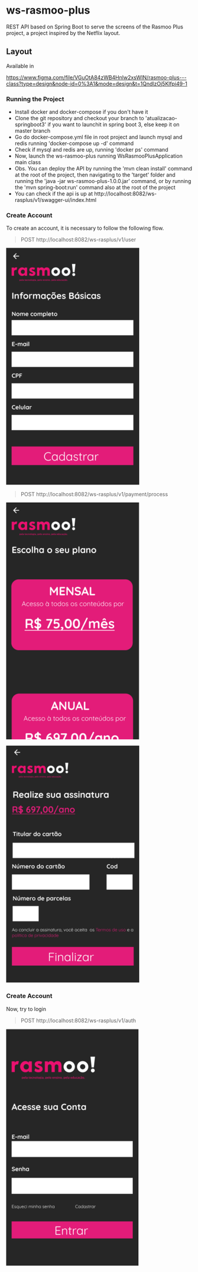 # ws-rasmoo-plus

REST API based on Spring Boot to serve the screens of the Rasmoo Plus project, a project inspired by the Netflix layout.

## Layout
Available in

https://www.figma.com/file/VGuOtA84zWB4Hnlw2xsWIN/rasmoo-plus---class?type=design&node-id=0%3A1&mode=design&t=1QndlzOj5Klfpi49-1

<h3> Running the Project </h3>

- Install docker and docker-compose if you don't have it
- Clone the git repository and checkout your branch to 'atualizacao-springboot3' if you want to launchit in spring
  boot 3, else keep it on master branch
- Go do docker-compose.yml file in root project and launch mysql and redis running 'docker-compose up -d' command
- Check if mysql and redis are up, running 'docker ps' command
- Now, launch the ws-rasmoo-plus running WsRasmooPlusApplication main class
- Obs. You can deploy the API by running the 'mvn clean install' command at the root of the project, then navigating to the 'target' folder and running the 'java -jar ws-rasmoo-plus-1.0.0.jar' command, or by running the 'mvn spring-boot:run' command also at the root of the project
-  You can check if the api is up at http://localhost:8082/ws-rasplus/v1/swagger-ui/index.html

<h3>Create Account</h3>
To create an account, it is necessary to follow the following flow.

> POST http://localhost:8082/ws-rasplus/v1/user

![REGISTER](img/register.png)

>POST http://localhost:8082/ws-rasplus/v1/payment/process

![REGISTER](img/plan.png)

![REGISTER](img/credit-card.png)

<h3>Create Account</h3>
Now, try to login

> POST http://localhost:8082/ws-rasplus/v1/auth

![REGISTER](img/login.png)


